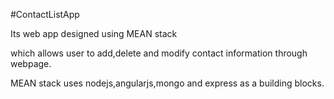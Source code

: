 #ContactListApp

Its web app designed using MEAN stack

which allows user to add,delete and modify contact information through webpage.

MEAN stack uses nodejs,angularjs,mongo and express as a building blocks.
